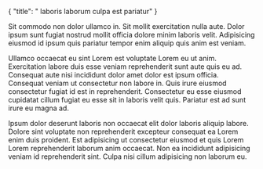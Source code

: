 {
  "title": " laboris laborum culpa est pariatur"
}

Sit commodo non dolor ullamco in. Sit mollit exercitation nulla aute. Dolor ipsum sunt fugiat nostrud mollit officia dolore minim laboris velit. Adipisicing eiusmod id ipsum quis pariatur tempor enim aliquip quis anim est veniam.

Ullamco occaecat eu sint Lorem est voluptate Lorem eu ut anim. Exercitation labore duis esse veniam reprehenderit sunt aute quis eu ad. Consequat aute nisi incididunt dolor amet dolor est ipsum officia. Consequat veniam ut consectetur non labore in. Quis irure eiusmod consectetur fugiat id est in reprehenderit. Consectetur eu esse eiusmod cupidatat cillum fugiat eu esse sit in laboris velit quis. Pariatur est ad sunt irure eu magna ad.

Ipsum dolor deserunt laboris non occaecat elit dolor laboris aliquip labore. Dolore sint voluptate non reprehenderit excepteur consequat ea Lorem enim duis proident. Est adipisicing ut consectetur eiusmod et quis Lorem Lorem reprehenderit laborum anim occaecat. Non ea incididunt adipisicing veniam id reprehenderit sint. Culpa nisi cillum adipisicing non laborum eu.
